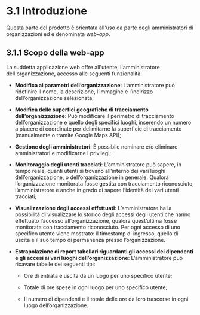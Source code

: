 # 3.1 Introduzione
Questa parte del prodotto è orientata all'uso da parte degli amministratori di organizzazioni ed è denominata *web-app*.

## 3.1.1 Scopo della web-app
La suddetta applicazione web offre all'utente, l'amministratore dell'organizzazione, accesso alle seguenti funzionalità:

-   **Modifica ai parametri dell’organizzazione**:
    L’amministratore può ridefinire il nome, la descrizione, l’immagine
    e l’indirizzo dell’organizzazione selezionata;

-   **Modifica delle superfici geografiche di tracciamento dell’organizzazione**: Può modificare il perimetro di
    tracciamento dell’organizzazione e quello
    degli specifici luoghi, inserendo un numero a piacere
    di coordinate per delimitarne la superficie di
    tracciamento (manualmente o tramite Google Maps API);

-   **Gestione degli amministratori**: È possibile nominare e/o
    eliminare amministratori e modificarne i privilegi;

-   **Monitoraggio degli utenti tracciati**: L’amministratore può
    sapere, in tempo reale, quanti utenti si trovano all’interno dei
    vari luoghi dell’organizzazione, o
    dell’organizzazione in generale. Qualora
    l’organizzazione monitorata fosse gestita con
    tracciamento riconosciuto, l’amministratore è anche in grado di
    sapere l’identità dei vari utenti tracciati;

-   **Visualizzazione degli accessi effettuati**: L’amministratore ha la
    possibilità di visualizzare lo storico degli accessi degli utenti
    che hanno effettuato l’accesso all’organizzazione,
    qualora quest’ultima fosse monitorata con tracciamento riconosciuto.
    Per ogni accesso di uno specifico utente viene mostrato: il
    timestamp di ingresso, quello di uscita e il suo tempo di permanenza
    presso l’organizzazione.

-   **Estrapolazione di report tabellari riguardanti gli accessi dei
    dipendenti e gli accesi ai vari luoghi
    dell’organizzazione**: L’amministratore può ricavare
    tabelle dei seguenti tipi:

    -   Ore di entrata e uscita da un luogo per uno specifico utente;

    -   Totale di ore spese in ogni luogo per uno specifico utente;

    -   Il numero di dipendenti e il totale delle ore da loro trascorse
        in ogni luogo dell’organizzazione.
